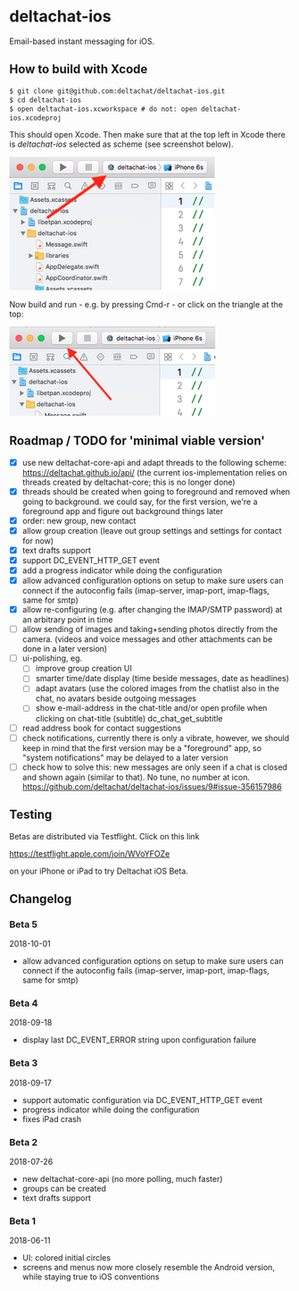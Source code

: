 # deltachat-ios

Email-based instant messaging for iOS.

## How to build with Xcode

    $ git clone git@github.com:deltachat/deltachat-ios.git
    $ cd deltachat-ios
    $ open deltachat-ios.xcworkspace # do not: open deltachat-ios.xcodeproj
    
This should open Xcode. Then make sure that at the top left in Xcode there is *deltachat-ios* selected as scheme (see screenshot below).

![Screenshot](supporting_images/screenshot_scheme_selection.png)

Now build and run - e.g. by pressing Cmd-r - or click on the triangle at the top:

![Screenshot](supporting_images/screenshot_build_and_run.png)

## Roadmap / TODO for 'minimal viable version'

- [X] use new deltachat-core-api and
 adapt threads to the following scheme:
 https://deltachat.github.io/api/
 (the current ios-implementation relies on
 threads created by deltachat-core; this is no longer done)
- [X] threads should be created when going to foreground
 and removed when going to background.
 we could say, for the first version, we're a foreground app
 and figure out background things later
- [X] order: new group, new contact
- [X] allow group creation (leave out group settings
      and settings for contact for now)
- [X] text drafts support
- [X] support DC_EVENT_HTTP_GET event
- [X] add a progress indicator while doing the configuration
- [X] allow advanced configuration options on setup
      to make sure users can connect if the autoconfig fails
      (imap-server, imap-port, imap-flags, same for smtp)
- [X] allow re-configuring (e.g. after changing the IMAP/SMTP password) at
      an arbitrary point in time
- [ ] allow sending of images
      and taking+sending photos directly from the camera.
      (videos and voice messages
      and other attachments can be done in a later version)
- [ ] ui-polishing, eg.
  - [ ] improve group creation UI
  - [ ] smarter time/date display
    (time beside messages, date as headlines)
  - [ ] adapt avatars (use the colored images from the chatlist
    also in the chat, no avatars beside outgoing messages
  - [ ] show e-mail-address in the chat-title and/or open profile
    when clicking on chat-title
    (subtitle) dc_chat_get_subtitle
- [ ] read address book for contact suggestions
- [ ] check notifications, currently there is only a vibrate,
      however, we should keep in mind that the first version
      may be a "foreground" app, so "system notifications" may
      be delayed to a later version
- [ ] check how to solve this: new messages are only seen if a chat is closed and shown again (similar to that). No tune, no number at icon. https://github.com/deltachat/deltachat-ios/issues/9#issue-356157986

## Testing

Betas are distributed via Testflight. Click on this link

https://testflight.apple.com/join/WVoYFOZe

on your iPhone or iPad to try Deltachat iOS Beta.

## Changelog

### Beta 5
2018-10-01

- allow advanced configuration options on setup to make sure users can connect if the autoconfig fails (imap-server, imap-port, imap-flags, same for smtp)

### Beta 4
2018-09-18

- display last DC_EVENT_ERROR string upon configuration failure

### Beta 3
2018-09-17

- support automatic configuration via DC_EVENT_HTTP_GET event
- progress indicator while doing the configuration
- fixes iPad crash

### Beta 2
2018-07-26

- new deltachat-core-api (no more polling, much faster)
- groups can be created
- text drafts support

### Beta 1
2018-06-11

- UI: colored initial circles
- screens and menus now more closely resemble the Android version, while staying true to iOS conventions
